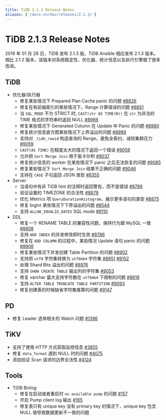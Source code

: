 ```yaml
---
title: TiDB 2.1.3 Release Notes
aliases: ['/docs-cn/dev/releases/2.1.3/']
---
```


# TiDB 2.1.3 Release Notes

2019 年 01 月 28 日，TiDB 发布 2.1.3 版，TiDB Ansible 相应发布 2.1.3 版本。相比 2.1.2 版本，该版本对系统稳定性、优化器、统计信息以及执行引擎做了很多改进。

## TiDB

+ 优化器/执行器
    - 修复某些情况下 Prepared Plan Cache panic 的问题 [#8826](https://github.com/pingcap/tidb/pull/8826)
    - 修复在有前缀索引的某些情况下，Range 计算错误的问题 [#8851](https://github.com/pingcap/tidb/pull/8851)
    - 当 `SQL_MODE` 不为 STRICT 时, `CAST(str AS TIME(N))` 在 `str` 为非法的 TIME 格式的字符串时返回 NULL [#8966](https://github.com/pingcap/tidb/pull/8966)
    - 修复某些情况下 Generated Column 在 Update 中 Panic 的问题 [#8980](https://github.com/pingcap/tidb/pull/8980)
    - 修复统计信息直方图某些情况下上界溢出的问题 [#8989](https://github.com/pingcap/tidb/pull/8989)
    - 支持对 `_tidb_rowid` 构造查询的 Range，避免全表扫，减轻集群压力 [#9059](https://github.com/pingcap/tidb/pull/9059)
    - `CAST(AS TIME)` 在精度太大的情况下返回一个错误 [#9058](https://github.com/pingcap/tidb/pull/9058)
    - 允许把 `Sort Merge Join` 用于笛卡尔积 [#9037](https://github.com/pingcap/tidb/pull/9037)
    - 修复统计信息的 worker 在某些情况下 panic 之后无法恢复的问题 [#9085](https://github.com/pingcap/tidb/pull/9085)
    - 修复某些情况下 `Sort Merge Join` 结果不正确的问题 [#9046](https://github.com/pingcap/tidb/pull/9046)
    - 支持在 `CASE` 子句返回 JSON 类型 [#8355](https://github.com/pingcap/tidb/pull/8355)
+ Server
    - 当语句中有非 TiDB hint 的注释时返回警告，而不是错误 [#8766](https://github.com/pingcap/tidb/pull/8766)
    - 验证设置的 TIMEZONE 的合法性 [#8879](https://github.com/pingcap/tidb/pull/8879)
    - 优化 Metrics 项 `QueryDurationHistogram`，展示更多语句的类型 [#8875](https://github.com/pingcap/tidb/pull/8875)
    - 修复 bigint 某些情况下下界溢出的问题 [#8544](https://github.com/pingcap/tidb/pull/8544)
    - 支持 `ALLOW_INVALID_DATES` SQL mode [#9110](https://github.com/pingcap/tidb/pull/9110)
+ DDL
    - 修复一个 RENAME TABLE 的兼容性问题，保持行为跟 MySQL 一致 [#8808](https://github.com/pingcap/tidb/pull/8808)
    - 支持 `ADD INDEX` 的并发修改即时生效 [#8786](https://github.com/pingcap/tidb/pull/8786)
    - 修复在 `ADD COLUMN` 的过程中，某些情况 Update 语句 panic 的问题 [#8906](https://github.com/pingcap/tidb/pull/8906)
    - 修复某些情况下并发创建 Table Partition 的问题 [#8902](https://github.com/pingcap/tidb/pull/8902)
    - 支持把 `utf8` 字符集转换为 `utf8mb4` 字符集 [#8951](https://github.com/pingcap/tidb/pull/8951) [#9152](https://github.com/pingcap/tidb/pull/9152)
    - 处理 Shard Bits 溢出的问题 [#8976](https://github.com/pingcap/tidb/pull/8976)
    - 支持 `SHOW CREATE TABLE` 输出列的字符集 [#9053](https://github.com/pingcap/tidb/pull/9053)
    - 修复 varchar 最大支持字符数在 `utf8mb4` 下限制的问题 [#8818](https://github.com/pingcap/tidb/pull/8818)
    - 支持 `ALTER TABLE TRUNCATE TABLE PARTITION` [#9093](https://github.com/pingcap/tidb/pull/9093)
    - 修复创建表的时候缺省字符集推算的问题 [#9147](https://github.com/pingcap/tidb/pull/9147)

## PD

- 修复 Leader 选举相关的 Watch 问题 [#1396](https://github.com/pingcap/pd/pull/1396)

## TiKV

- 支持了使用 HTTP 方式获取监控信息 [#3855](https://github.com/tikv/tikv/pull/3855)
- 修复 `data_format` 遇到 NULL 时的问题 [#4075](https://github.com/tikv/tikv/pull/4075)
- 添加验证 Scan 请求的边界合法性 [#4124](https://github.com/tikv/tikv/pull/4124)

## Tools

+ TiDB Binlog
    - 修复在启动或者重启时 `no available pump` 的问题 [#157](https://github.com/pingcap/tidb-tools/pull/158)
    - 开启 Pump client log 输出 [#165](https://github.com/pingcap/tidb-tools/pull/165)
    - 修复表只有 unique key 没有 primary key 的情况下，unique key 包含 NULL 值导致数据更新不一致的问题
  